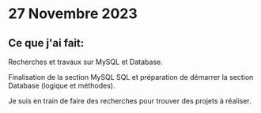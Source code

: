 # 27 Novembre 2023

## Ce que j'ai fait:

Recherches et travaux sur MySQL et Database.

Finalisation de la section MySQL SQL et préparation de démarrer la section Database (logique et méthodes).

Je suis en train de faire des recherches pour trouver des projets à réaliser.